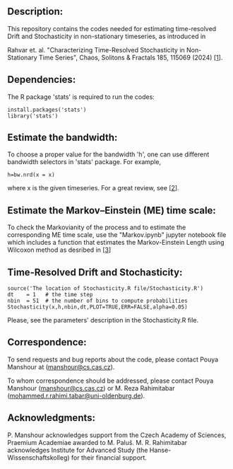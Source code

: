 ## Description:


This repository contains the codes needed for estimating time-resolved Drift and Stochasticity in non-stationary timeseries, as introduced in 

Rahvar et. al. "Characterizing Time-Resolved Stochasticity in Non-Stationary Time Series", Chaos, Solitons & Fractals 185, 115069 (2024) [[1]].

## Dependencies:

The R package 'stats' is required to run the codes:

    install.packages('stats')
    library('stats')


## Estimate the bandwidth: 
To choose a proper value for the bandwidth 'h', one can use different bandwidth selectors in 'stats' package.
For example,
    
    h=bw.nrd(x = x)

where x is the given timeseries. For a great review, see [[2]].


## Estimate the Markov–Einstein (ME) time scale: 
To check the Markovianity of the process and to estimate the corresponding ME time scale, use the "Markov.ipynb" jupyter notebook file which includes a function that estimates the Markov-Einstein Length using Wilcoxon method as desribed in [[3]]


## Time-Resolved Drift and Stochasticity: 

    source('The location of Stochasticity.R file/Stochasticity.R')
    dt    = 1   # the time step
    nbin  = 51  # the number of bins to compute probabilities
    Stochasticity(x,h,nbin,dt,PLOT=TRUE,ERR=FALSE,alpha=0.05)

Please, see the parameters' description in the Stochasticity.R file.

## Correspondence:
To send requests and bug reports about the code, please contact 
    Pouya Manshour at (manshour@cs.cas.cz).

To whom correspondence should be addressed, please contact 
    Pouya Manshour (manshour@cs.cas.cz) 
    or 
    M. Reza Rahimitabar (mohammed.r.rahimi.tabar@uni-oldenburg.de).


## Acknowledgments:
P. Manshour acknowledges support from the Czech Academy of Sciences, Praemium Academiae awarded to M. Paluš. M. R. Rahimitabar acknowledges Institute for Advanced Study (the Hanse-Wissenschaftskolleg) for their financial support.


[1]: https://doi.org/10.1016/j.chaos.2024.115069
[2]: https://bookdown.org/egarpor/NP-UC3M/kde-i-bwd.html
[3]: https://journals.aps.org/pre/abstract/10.1103/PhysRevE.83.046319

